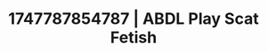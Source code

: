 ---
categories:
- Respectful sex
- Candlelit scenes
- Vintage boudoir
- Hawk Tuah
- Deepthroat
image: /assets/images/1747787854787.jpg
layout: post
seo:
  description: Featured content with exclusive Scat Fetish, ABDL Play. HD images available.
  keywords: Scat Fetish, ABDL Play
  og_image: /assets/images/1747787854787.jpg
  schema_type: VisualArtwork
tags:
- '#1747787854787'
- ABDL Play
- Scat Fetish
title: 1747787854787 | ABDL Play Scat Fetish
---